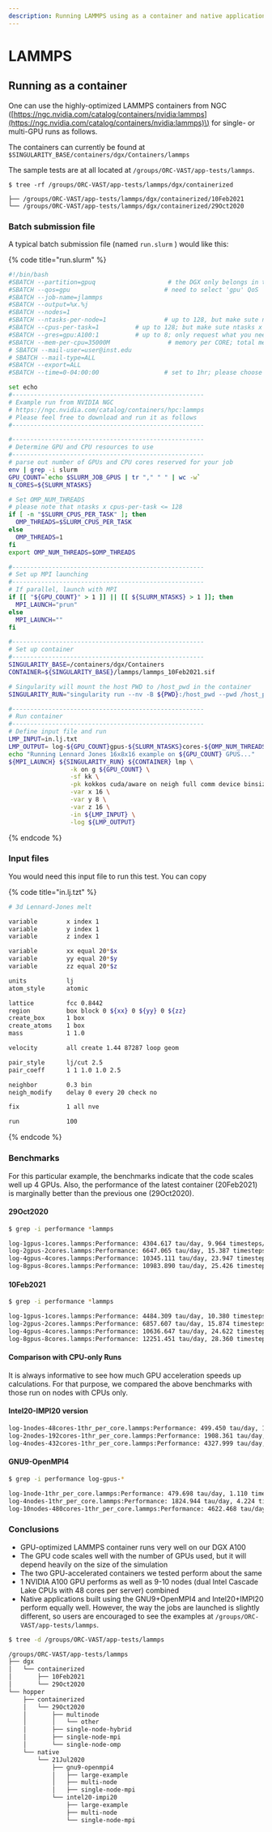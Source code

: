 ```yaml
---
description: Running LAMMPS using as a container and native application
---
```


# LAMMPS

## Running as a container

One can use the highly-optimized LAMMPS containers from NGC \([https://ngc.nvidia.com/catalog/containers/nvidia:lammps](https://ngc.nvidia.com/catalog/containers/nvidia:lammps)\) for single- or multi-GPU runs as follows. 

The containers can currently be found at `$SINGULARITY_BASE/containers/dgx/Containers/lammps`

The sample tests are at all located at `/groups/ORC-VAST/app-tests/lammps`.

```
$ tree -rf /groups/ORC-VAST/app-tests/lammps/dgx/containerized

├── /groups/ORC-VAST/app-tests/lammps/dgx/containerized/10Feb2021
└── /groups/ORC-VAST/app-tests/lammps/dgx/containerized/29Oct2020
```

### Batch submission file

A typical batch submission file \(named `run.slurm` \)  would like this:

{% code title="run.slurm" %}
```bash
#!/bin/bash
#SBATCH --partition=gpuq                    # the DGX only belongs in the 'gpu'  partition
#SBATCH --qos=gpu                          # need to select 'gpu' QoS
#SBATCH --job-name=jlammps
#SBATCH --output=%x.%j
#SBATCH --nodes=1
#SBATCH --ntasks-per-node=1                # up to 128, but make sute ntasks x cpus-per-task < 128
#SBATCH --cpus-per-task=1          # up to 128; but make sute ntasks x cpus-per-task < 128
#SBATCH --gres=gpu:A100:1          # up to 8; only request what you need
#SBATCH --mem-per-cpu=35000M                # memory per CORE; total memory is 1 PB (1,000,000 MB)
# SBATCH --mail-user=user@inst.edu
# SBATCH --mail-type=ALL
#SBATCH --export=ALL
#SBATCH --time=0-04:00:00                  # set to 1hr; please choose carefully

set echo
#-----------------------------------------------------
# Example run from NVIDIA NGC
# https://ngc.nvidia.com/catalog/containers/hpc:lammps
# Please feel free to download and run it as follows
#-----------------------------------------------------

#-----------------------------------------------------
# Determine GPU and CPU resources to use
#-----------------------------------------------------
# parse out number of GPUs and CPU cores reserved for your job
env | grep -i slurm
GPU_COUNT=`echo $SLURM_JOB_GPUS | tr "," " " | wc -w`
N_CORES=${SLURM_NTASKS}

# Set OMP_NUM_THREADS
# please note that ntasks x cpus-per-task <= 128
if [ -n "$SLURM_CPUS_PER_TASK" ]; then
  OMP_THREADS=$SLURM_CPUS_PER_TASK
else
  OMP_THREADS=1
fi
export OMP_NUM_THREADS=$OMP_THREADS

#-----------------------------------------------------
# Set up MPI launching
#-----------------------------------------------------
# If parallel, launch with MPI
if [[ "${GPU_COUNT}" > 1 ]] || [[ ${SLURM_NTASKS} > 1 ]]; then
  MPI_LAUNCH="prun"
else
  MPI_LAUNCH=""
fi

#-----------------------------------------------------
# Set up container
#-----------------------------------------------------
SINGULARITY_BASE=/containers/dgx/Containers
CONTAINER=${SINGULARITY_BASE}/lammps/lammps_10Feb2021.sif

# Singularity will mount the host PWD to /host_pwd in the container
SINGULARITY_RUN="singularity run --nv -B ${PWD}:/host_pwd --pwd /host_pwd"

#-----------------------------------------------------
# Run container
#-----------------------------------------------------
# Define input file and run
LMP_INPUT=in.lj.txt
LMP_OUTPUT= log-${GPU_COUNT}gpus-${SLURM_NTASKS}cores-${OMP_NUM_THREADS}thr_percore.lammps
echo "Running Lennard Jones 16x8x16 example on ${GPU_COUNT} GPUS..."
${MPI_LAUNCH} ${SINGULARITY_RUN} ${CONTAINER} lmp \
                 -k on g ${GPU_COUNT} \
                 -sf kk \
                 -pk kokkos cuda/aware on neigh full comm device binsize 2.8 \
                 -var x 16 \
                 -var y 8 \
                 -var z 16 \
                 -in ${LMP_INPUT} \
                 -log ${LMP_OUTPUT}

```
{% endcode %}

### Input files

You would need this input file to run this test. You can copy 

{% code title="in.lj.tzt" %}
```bash
# 3d Lennard-Jones melt

variable        x index 1
variable        y index 1
variable        z index 1

variable        xx equal 20*$x
variable        yy equal 20*$y
variable        zz equal 20*$z

units           lj
atom_style      atomic

lattice         fcc 0.8442
region          box block 0 ${xx} 0 ${yy} 0 ${zz}
create_box      1 box
create_atoms    1 box
mass            1 1.0

velocity        all create 1.44 87287 loop geom

pair_style      lj/cut 2.5
pair_coeff      1 1 1.0 1.0 2.5

neighbor        0.3 bin
neigh_modify    delay 0 every 20 check no

fix             1 all nve

run             100
```
{% endcode %}

### Benchmarks

For this particular example, the benchmarks indicate that the code scales well up 4 GPUs. Also, the performance of the latest container \(20Feb2021\) is marginally better than the previous one \(29Oct2020\).  

#### 29Oct2020 

```bash
$ grep -i performance *lammps

log-1gpus-1cores.lammps:Performance: 4304.617 tau/day, 9.964 timesteps/s 
log-2gpus-2cores.lammps:Performance: 6647.065 tau/day, 15.387 timesteps/s 
log-4gpus-4cores.lammps:Performance: 10345.111 tau/day, 23.947 timesteps/s 
log-8gpus-8cores.lammps:Performance: 10983.890 tau/day, 25.426 timesteps/s
```

#### 10Feb2021

```bash
$ grep -i performance *lammps

log-1gpus-1cores.lammps:Performance: 4484.309 tau/day, 10.380 timesteps/s
log-2gpus-2cores.lammps:Performance: 6857.607 tau/day, 15.874 timesteps/s
log-4gpus-4cores.lammps:Performance: 10636.647 tau/day, 24.622 timesteps/s
log-8gpus-8cores.lammps:Performance: 12251.451 tau/day, 28.360 timesteps/s
```

#### Comparison with CPU-only Runs

It is always informative to see how much GPU acceleration speeds up calculations. For that purpose, we compared the above benchmarks with those run on nodes with CPUs only.

#### Intel20-IMPI20 version

```bash
log-1nodes-48cores-1thr_per_core.lammps:Performance: 499.450 tau/day, 1.156 timesteps/s
log-2nodes-192cores-1thr_per_core.lammps:Performance: 1908.361 tau/day, 4.418 timesteps/s 
log-4nodes-432cores-1thr_per_core.lammps:Performance: 4327.999 tau/day, 10.019 timesteps/s 
```

#### GNU9-OpenMPI4 

```bash
$ grep -i performance log-gpus-*

log-1node-1thr_per_core.lammps:Performance: 479.698 tau/day, 1.110 timesteps/s
log-4nodes-1thr_per_core.lammps:Performance: 1824.944 tau/day, 4.224 timesteps/s
log-10nodes-480cores-1thr_per_core.lammps:Performance: 4622.468 tau/day, 10.700 timesteps/s
```

### Conclusions

* GPU-optimized LAMMPS container runs very well on our DGX A100
* The GPU code scales well with the number of GPUs used, but it will depend heavily on the size of the simulation
* The two GPU-accelerated containers we tested perform about the same
* 1 NVIDIA A100 GPU performs as well as 9-10 nodes \(dual Intel Cascade Lake CPUs with 48 cores per server\) combined
* Native applications built using the GNU9+OpenMPI4 and Intel20+IMPI20 perform equally well. However, the way the jobs are launched is slightly different, so users are encouraged to see the examples at `/groups/ORC-VAST/app-tests/lammps`.

```bash
$ tree -d /groups/ORC-VAST/app-tests/lammps

/groups/ORC-VAST/app-tests/lammps
├── dgx
│   └── containerized
│       ├── 10Feb2021
│       └── 29Oct2020
└── hopper
    ├── containerized
    │   └── 29Oct2020
    │       ├── multinode
    │       │   └── other
    │       ├── single-node-hybrid
    │       ├── single-node-mpi
    │       └── single-node-omp
    └── native
        └── 21Jul2020
            ├── gnu9-openmpi4
            │   ├── large-example
            │   ├── multi-node
            │   ├── single-node-mpi
            └── intel20-impi20
                ├── large-example
                ├── multi-node
                └── single-node-mpi

```


